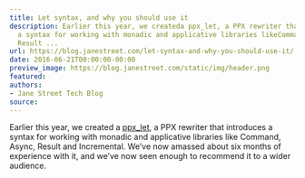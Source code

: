 ```yaml
---
title: Let syntax, and why you should use it
description: Earlier this year, we createda ppx_let, a PPX rewriter thatintroduces
  a syntax for working with monadic and applicative libraries likeCommand, Async,
  Result ...
url: https://blog.janestreet.com/let-syntax-and-why-you-should-use-it/
date: 2016-06-21T00:00:00-00:00
preview_image: https://blog.janestreet.com/static/img/header.png
featured:
authors:
- Jane Street Tech Blog
source:
---
```


<p>Earlier this year, we created
a <a href="http://github.com/janestreet/ppx_let">ppx_let</a>, a PPX rewriter that
introduces a syntax for working with monadic and applicative libraries like
Command, Async, Result and Incremental. We&rsquo;ve now amassed about six months of
experience with it, and we&rsquo;ve now seen enough to recommend it to a wider
audience.</p>



